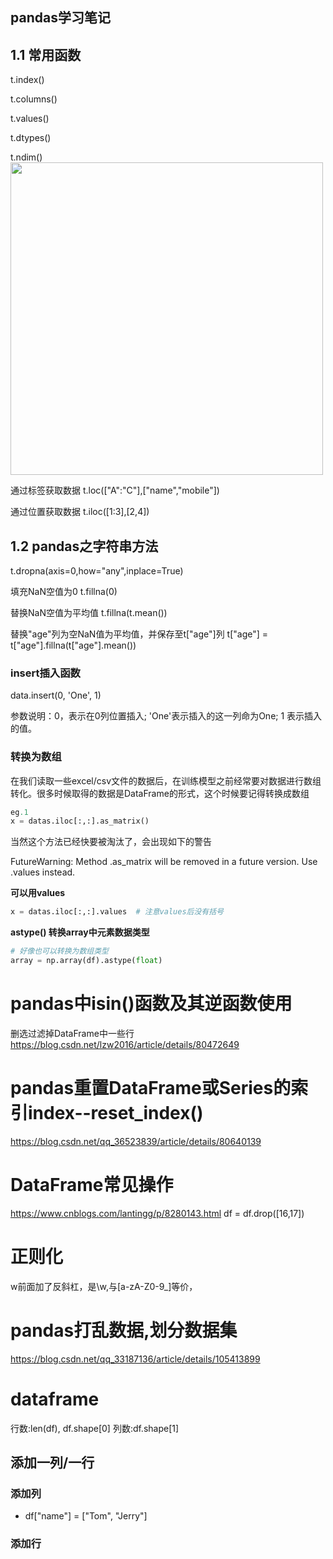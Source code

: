 pandas学习笔记
---

## 1.1 常用函数
t.index()

t.columns()

t.values()

t.dtypes()

t.ndim()
<img src="https://github.com/MemorialCheng/EverybodyEveryday/blob/master/数据科学/images/pandas01.png" width = "500">

通过标签获取数据
t.loc(["A":"C"],["name","mobile"])

通过位置获取数据
t.iloc([1:3],[2,4])

## 1.2 pandas之字符串方法

t.dropna(axis=0,how="any",inplace=True)

填充NaN空值为0
t.fillna(0)

替换NaN空值为平均值
t.fillna(t.mean())

替换"age"列为空NaN值为平均值，并保存至t["age"]列
t["age"] = t["age"].fillna(t["age"].mean())


### insert插入函数

data.insert(0, 'One', 1)

参数说明：0，表示在0列位置插入; 'One'表示插入的这一列命为One; 1 表示插入的值。

### 转换为数组
在我们读取一些excel/csv文件的数据后，在训练模型之前经常要对数据进行数组转化。很多时候取得的数据是DataFrame的形式，这个时候要记得转换成数组
```py
eg.1
x = datas.iloc[:,:].as_matrix()
```
当然这个方法已经快要被淘汰了，会出现如下的警告

FutureWarning: Method .as_matrix will be removed in a future version. Use .values instead.

__可以用values__
```py
x = datas.iloc[:,:].values  # 注意values后没有括号
```
__astype() 转换array中元素数据类型__
```py
# 好像也可以转换为数组类型
array = np.array(df).astype(float)
```



# pandas中isin()函数及其逆函数使用
删选过滤掉DataFrame中一些行
https://blog.csdn.net/lzw2016/article/details/80472649

# pandas重置DataFrame或Series的索引index--reset_index()
https://blog.csdn.net/qq_36523839/article/details/80640139

# DataFrame常见操作
https://www.cnblogs.com/lantingg/p/8280143.html
df = df.drop([16,17])

# 正则化
w前面加了反斜杠，是\w,与[a-zA-Z0-9_]等价，

# pandas打乱数据,划分数据集
https://blog.csdn.net/qq_33187136/article/details/105413899

# dataframe
行数:len(df), df.shape[0]
列数:df.shape[1]

## 添加一列/一行
### 添加列
- df["name"] = ["Tom", "Jerry"]

### 添加行
